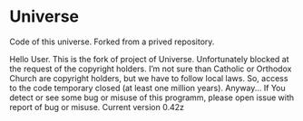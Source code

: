# Universe
Code of this universe. Forked from a prived repository.

Hello User.
This is the fork of project of Universe.  Unfortunately blocked at the request of the copyright holders. I’m not sure than Catholic or Orthodox Church are copyright holders, but we have to follow local laws. So, access to the code temporary closed (at least one million years).
Anyway... If You detect or see some bug or misuse of this programm, please open issue with report of bug or misuse.
Current version 0.42z
